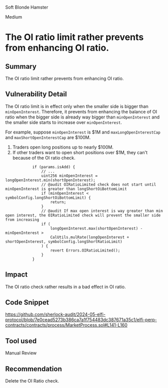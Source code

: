 Soft Blonde Hamster

Medium

# The OI ratio limit rather prevents from enhancing OI ratio.

## Summary
The OI ratio limit rather prevents from enhancing OI ratio.

## Vulnerability Detail
The OI ratio limit is in effect only when the smaller side is bigger than `minOpenInterest`.
Therefore, it prevents from enhancing the balance of OI ratio when the bigger side is already way bigger than 
`minOpenInterest` and the smaller side starts to increase over `minOpenInterest`.

For example, suppose `minOpenInterest` is $1M  and `maxLongOpenInterestCap` and `maxShortOpenInterestCap` are $100M.
1. Traders open long positions up to nearly $100M.
2. If other traders want to open short positions over $1M, they can't because of the OI ratio check. 
```solidity
            if (params.isAdd) {
                // ...
                uint256 minOpenInterest = longOpenInterest.min(shortOpenInterest);
                // @audit OIRatioLimited check does not start until minOpenInterest is greater than longShortOiBottomLimit 
                if (minOpenInterest < symbolConfig.longShortOiBottomLimit) {
                    return;
                }
                // @audit If max open interest is way greater than min open interest, the OIRatioLimited check will prevent the smaller side from increasing
                if (
                    longOpenInterest.max(shortOpenInterest) - minOpenInterest >
                    CalUtils.mulRate(longOpenInterest + shortOpenInterest, symbolConfig.longShortRatioLimit)
                ) {
                    revert Errors.OIRatioLimited();
                }
            }
```

## Impact
The OI ratio check rather results in a bad effect in OI ratio.

## Code Snippet
https://github.com/sherlock-audit/2024-05-elfi-protocol/blob/7e0cead5273b386ca7a1f754483dc387671a35c1/elfi-perp-contracts/contracts/process/MarketProcess.sol#L141-L160

## Tool used

Manual Review

## Recommendation
Delete the OI Ratio check.